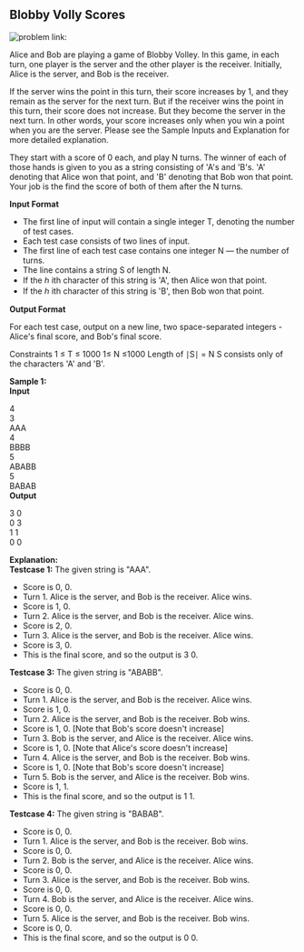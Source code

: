 ## Blobby Volly Scores
![problem link:](https://www.codechef.com/practice/course/strings/STRINGS/problems/BLOBBYVOLLEY)

Alice and Bob are playing a game of Blobby Volley. In this game, in each turn, one player is the server and the other player is the receiver. Initially, Alice is the server, and Bob is the receiver.

If the server wins the point in this turn, their score increases by 1, and they remain as the server for the next turn.
But if the receiver wins the point in this turn, their score does not increase. But they become the server in the next turn.
In other words, your score increases only when you win a point when you are the server.
Please see the Sample Inputs and Explanation for more detailed explanation.

They start with a score of 0 each, and play N turns. The winner of each of those hands is given to you as a string consisting of 'A's and 'B's. 'A' denoting that Alice won that point, and 'B' denoting that Bob won that point. Your job is the find the score of both of them after the 
N turns.

**Input Format**
- The first line of input will contain a single integer T, denoting the number of test cases.
- Each test case consists of two lines of input.
- The first line of each test case contains one integer N — the number of turns.
- The line contains a string S of length N.
- If the ℎ ith character of this string is 'A', then Alice won that point.
- If the ℎ ith character of this string is 'B', then Bob won that point.

**Output Format**

For each test case, output on a new line, two space-separated integers - Alice's final score, and Bob's final score.

Constraints
1 ≤ T ≤ 1000
1≤ N ≤1000
Length of ∣S∣ = N S consists only of the characters 'A' and 'B'.

**Sample 1:** <br>
**Input** <br>

4 <br>
3<br>
AAA<br>
4<br>
BBBB<br>
5<br>
ABABB<br>
5<br>
BABAB<br>
**Output**

3 0<br>
0 3<br>
1 1<br>
0 0<br>

**Explanation:**<br>
**Testcase 1:** The given string is "AAA".

- Score is 0, 0. <br>
- Turn 1. Alice is the server, and Bob is the receiver. Alice wins. <br>
- Score is 1, 0.<br>
- Turn 2. Alice is the server, and Bob is the receiver. Alice wins.<br>
- Score is 2, 0.<br>
- Turn 3. Alice is the server, and Bob is the receiver. Alice wins.<br>
- Score is 3, 0.<br>
- This is the final score, and so the output is 3 0.

**Testcase 3:** The given string is "ABABB".


- Score is 0, 0.<br>
- Turn 1. Alice is the server, and Bob is the receiver. Alice wins.<br>
- Score is 1, 0.<br>
- Turn 2. Alice is the server, and Bob is the receiver. Bob wins.<br>
- Score is 1, 0. [Note that Bob's score doesn't increase]<br>
- Turn 3. Bob is the server, and Alice is the receiver. Alice wins.<br>
- Score is 1, 0. [Note that Alice's score doesn't increase]<br>
- Turn 4. Alice is the server, and Bob is the receiver. Bob wins.<br>
- Score is 1, 0. [Note that Bob's score doesn't increase]<br>
- Turn 5. Bob is the server, and Alice is the receiver. Bob wins.<br>
- Score is 1, 1.<br>
- This is the final score, and so the output is 1 1.

**Testcase 4:** The given string is "BABAB".

- Score is 0, 0.<br>
- Turn 1. Alice is the server, and Bob is the receiver. Bob wins.<br>
- Score is 0, 0.<br>
- Turn 2. Bob is the server, and Alice is the receiver. Alice wins.<br>
- Score is 0, 0.<br>
- Turn 3. Alice is the server, and Bob is the receiver. Bob wins.<br>
- Score is 0, 0.<br>
- Turn 4. Bob is the server, and Alice is the receiver. Alice wins.<br>
- Score is 0, 0.<br>
- Turn 5. Alice is the server, and Bob is the receiver. Bob wins.<br>
- Score is 0, 0.<br>
- This is the final score, and so the output is 0 0.